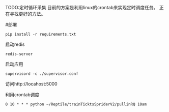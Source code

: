 TODO:定时循环采集
目前的方案是利用linux的crontab来实现定时调度任务。
正在寻找更好的方法。


#部署

    pip install -r requirements.txt

启动redis

    redis-server

启动应用

    supervisord -c ./supervisor.conf


访问http://locahost:5000

利用crontab调度

    0 10 * * * python ~/Reptile/trainTicktsSpriderV2/pullinRQ 10am
